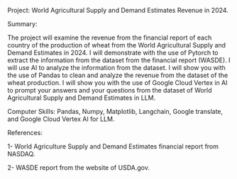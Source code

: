 Project: World Agricultural Supply and Demand Estimates Revenue in 2024.

Summary:

The project will examine the revenue from the financial report of each country of the production of wheat from the World Agricultural Supply and Demand Estimates in 2024. I will demonstrate with the use of Pytorch to extract the information from the dataset from the financial report (WASDE). I will use AI to analyze the information from the dataset. I will show you with the use of Pandas to clean and analyze the revenue from the dataset of the wheat production.  I will show you with the use of Google Cloud Vertex in AI to prompt your answers and your questions from the dataset of World Agricultural Supply and Demand Estimates in LLM.

Computer Skills: Pandas, Numpy,  Matplotlib, Langchain, Google translate, and Google Cloud Vertex AI for LLM.

References:

1- World Agriculture Supply and Demand Estimates financial report from NASDAQ.

2- WASDE report from the website of USDA.gov.
